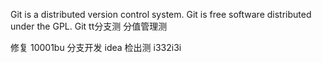 Git is a distributed version control system.
Git is free software distributed under the GPL.
Git tt分支测 分值管理测

修复 10001bu
分支开发
idea 检出测
i332i3i